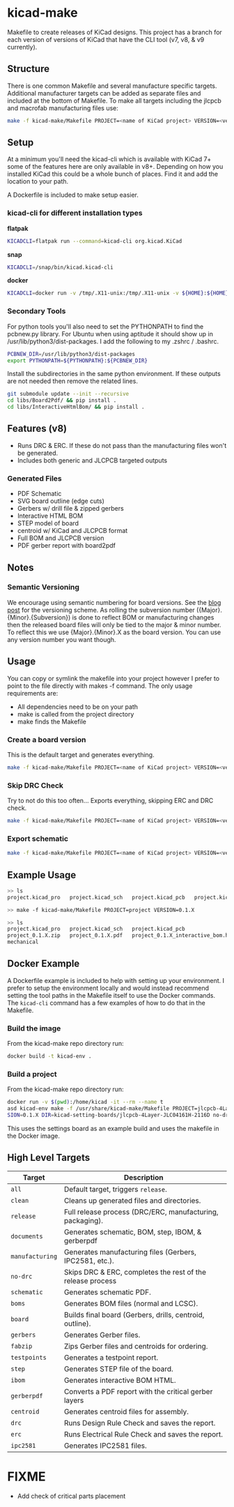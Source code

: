 # kicad-make

Makefile to create releases of KiCad designs. This project has a branch for each version of versions of KiCad that have the CLI tool (v7, v8, & v9 currently).

## Structure
There is one common Makefile and several manufacture specific targets.
Additional manufacturer targets can be added as separate files and included at the bottom of Makefile.
To make all targets including the jlcpcb and macrofab manufacturing files use:

```sh
make -f kicad-make/Makefile PROJECT=<name of KiCad project> VERSION=<version number> manufacturing_release -j$(nproc)
```

## Setup
At a minimum you'll need the kicad-cli which is available with KiCad 7+ some of the features here are only available
in v8+. Depending on how you installed KiCad this could be a whole bunch of places. Find it and add the location
to your path.

A Dockerfile is included to make setup easier.

### kicad-cli for different installation types
**flatpak**

```bash
KICADCLI=flatpak run --command=kicad-cli org.kicad.KiCad
```

**snap**
```bash
KICADCLI=/snap/bin/kicad.kicad-cli
```

**docker**
```bash
KICADCLI=docker run -v /tmp/.X11-unix:/tmp/.X11-unix -v ${HOME}:${HOME} -it --rm -e DISPLAY=:0 --name kicad-cli kicad/kicad:8.0 kicad-cli
```

### Secondary Tools
For python tools you'll also need to set the PYTHONPATH to find the pcbnew.py library.
For Ubuntu when using aptitude it should show up in /usr/lib/python3/dist-packages.
I add the following to my .zshrc / .bashrc.

```sh
PCBNEW_DIR=/usr/lib/python3/dist-packages
export PYTHONPATH=${PYTHONPATH}:${PCBNEW_DIR}
```

Install the subdirectories in the same python environment. If these outputs are not
needed then remove the related lines.

```sh
git submodule update --init --recursive
cd libs/Board2Pdf/ && pip install .
cd libs/InteractiveHtmlBom/ && pip install .
```

## Features (v8)
+ Runs DRC & ERC. If these do not pass than the manufacturing files won't be generated.
+ Includes both generic and JLCPCB targeted outputs

### Generated Files
+ PDF Schematic
+ SVG board outline (edge cuts)
+ Gerbers w/ drill file & zipped gerbers
+ Interactive HTML BOM
+ STEP model of board
+ centroid w/ KiCad and JLCPCB format
+ Full BOM and JLCPCB version
+ PDF gerber report with board2pdf

## Notes
### Semantic Versioning
We encourage using semantic numbering for board versions. See the [blog post](https://www.maskset.net/blog/2023/02/26/semantic-versioning-for-hardware/) for the versioning scheme.
As rolling the subversion number ({Major}.{Minor}.{Subversion}) is done to reflect BOM or manufacturing changes then the released board files will only be tied to the major & minor number. To reflect this we use {Major}.{Minor}.X as the board version. You can use any version number you want though.

## Usage

You can copy or symlink the makefile into your project however I prefer to point to the file directly with makes -f command.
The only usage requirements are:

+ All dependencies need to be on your path
+ make is called from the project directory
+ make finds the Makefile

### Create a board version
This is the default target and generates everything.
```bash
make -f kicad-make/Makefile PROJECT=<name of KiCad project> VERSION=<version number>
```

### Skip DRC Check
Try to not do this too often... Exports everything, skipping ERC and DRC check.

```bash
make -f kicad-make/Makefile PROJECT=<name of KiCad project> VERSION=<version number> no-drc
```

### Export schematic
```bash
make -f kicad-make/Makefile PROJECT=<name of KiCad project> VERSION=<version number> schematic
```


## Example Usage
```bash
>> ls
project.kicad_pro   project.kicad_sch   project.kicad_pcb   project.kicad_prl

>> make -f kicad-make/Makefile PROJECT=project VERSION=0.1.X

>> ls
project.kicad_pro   project.kicad_sch   project.kicad_pcb                   project.kicad_prl
project_0.1.X.zip   project_0.1.X.pdf   project_0.1.X_interactive_bom.html  fab
mechanical
```

## Docker Example
A Dockerfile example is included to help with setting up your environment.
I prefer to setup the environment locally and would instead recommend setting the tool paths in the Makefile
itself to use the Docker commands. The `kicad-cli` command has a few examples of how to do that in the Makefile.

### Build the image
From the kicad-make repo directory run:

```bash
docker build -t kicad-env .
```

### Build a project
From the kicad-make repo directory run:

```bash
docker run -v $(pwd):/home/kicad -it --rm --name t
asd kicad-env make -f /usr/share/kicad-make/Makefile PROJECT=jlcpcb-4Layer-JLC04161H-2116D VER
SION=0.1.X DIR=kicad-setting-boards/jlcpcb-4Layer-JLC04161H-2116D no-drc
```
This uses the settings board as an example build and uses the makefile in the Docker image.


## High Level Targets
| **Target**      | **Description**                                           |
| --------------- | --------------------------------------------------------- |
| `all`           | Default target, triggers `release`.                       |
| `clean`         | Cleans up generated files and directories.                |
| `release`       | Full release process (DRC/ERC, manufacturing, packaging). |
| `documents`     | Generates schematic, BOM, step, IBOM, & gerberpdf         |
| `manufacturing` | Generates manufacturing files (Gerbers, IPC2581, etc.).   |
| `no-drc`        | Skips DRC & ERC, completes the rest of the release process |
| `schematic`     | Generates schematic PDF.                                  |
| `boms`          | Generates BOM files (normal and LCSC).                    |
| `board`         | Builds final board (Gerbers, drills, centroid, outline).  |
| `gerbers`       | Generates Gerber files.                                   |
| `fabzip`        | Zips Gerber files and centroids for ordering.         |
| `testpoints`    | Generates a testpoint report.                             |
| `step`          | Generates STEP file of the board.                |
| `ibom`          | Generates interactive BOM HTML.                           |
| `gerberpdf`     | Converts a PDF report with the critical gerber layers     |
| `centroid`      | Generates centroid files for assembly.                    |
| `drc`           | Runs Design Rule Check and saves the report.              |
| `erc`           | Runs Electrical Rule Check and saves the report.          |
| `ipc2581`       | Generates IPC2581 files.                                  |


# FIXME
+ Add check of critical parts placement

